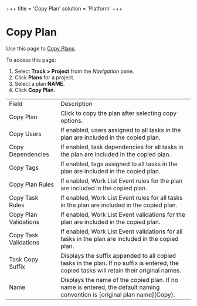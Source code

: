 +++
title = 'Copy Plan'
solution = 'Platform'
+++

# Copy Plan

<div class="use">

Use this page to [Copy Plans](Copy_Plans.htm).

</div>

To access this page:

1.  Select <span style="font-weight: bold;">Track \>
    </span>**Project** from the *Navigation* pane.
2.  Click **Plans** for a project.
3.  Select a plan **NAME**.
4.  Click **Copy
Plan**.

|                       |                                                                                                                                           |
| --------------------- | ----------------------------------------------------------------------------------------------------------------------------------------- |
| Field                 | Description                                                                                                                               |
| Copy Plan             | Click to copy the plan after selecting copy options.                                                                                      |
| Copy Users            | If enabled, users assigned to all tasks in the plan are included in the copied plan.                                                      |
| Copy Dependencies     | If enabled, task dependencies for all tasks in the plan are included in the copied plan.                                                  |
| Copy Tags             | If enabled, tags assigned to all tasks in the plan are included in the copied plan.                                                       |
| Copy Plan Rules       | If enabled, Work List Event rules for the plan are included in the copied plan.                                                           |
| Copy Task Rules       | If enabled, Work List Event rules for all tasks in the plan are included in the copied plan.                                              |
| Copy Plan Validations | If enabled, Work List Event validations for the plan are included in the copied plan.                                                     |
| Copy Task Validations | If enabled, Work List Event validations for all tasks in the plan are included in the copied plan.                                        |
| Task Copy Suffix      | Displays the suffix appended to all copied tasks in the plan. If no suffix is entered, the copied tasks will retain their original names. |
| Name                  | Displays the name of the copied plan. If no name is entered, the default naming convention is \[original plan name\](Copy).               |
